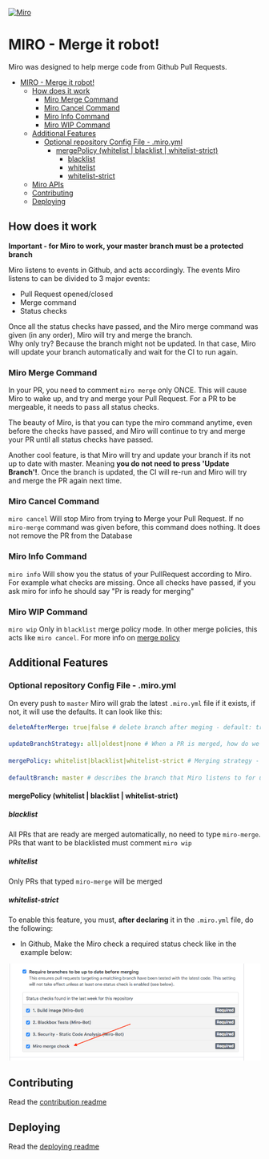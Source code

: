  [![Miro](https://img.shields.io/badge/Merge--Bot-Miro-green.svg)](https://github.com/Soluto/Miro)   


# MIRO - Merge it robot!
Miro was designed to help merge code from Github Pull Requests.

<!-- TOC -->

- [MIRO - Merge it robot!](#miro---merge-it-robot)
    - [How does it work](#how-does-it-work)
        - [Miro Merge Command](#miro-merge-command)
        - [Miro Cancel Command](#miro-cancel-command)
        - [Miro Info Command](#miro-info-command)
        - [Miro WIP Command](#miro-wip-command)
    - [Additional Features](#additional-features)
        - [Optional repository Config File - .miro.yml](#optional-repository-config-file---miroyml)
            - [mergePolicy (whitelist | blacklist | whitelist-strict)](#mergepolicy-whitelist--blacklist--whitelist-strict)
                - [blacklist](#blacklist)
                - [whitelist](#whitelist)
                - [whitelist-strict](#whitelist-strict)
    - [Miro APIs](#miro-apis)
    - [Contributing](#contributing)
    - [Deploying](#deploying)

<!-- /TOC -->


## How does it work
**Important - for Miro to work, your master branch must be a protected branch**

Miro listens to events in Github, and acts accordingly.
The events Miro listens to can be divided to 3 major events:
- Pull Request opened/closed
- Merge command
- Status checks

Once all the status checks have passed, and the Miro merge command was given (in any order), Miro will try and merge the branch.     
Why only try? Because the branch might not be updated. In that case, Miro will update your branch automatically and wait for the CI to run again.    

### Miro Merge Command
In your PR, you need to comment `miro merge` only ONCE.
This will cause Miro to wake up, and try and merge your Pull Request.
For a PR to be mergeable, it needs to pass all status checks.

The beauty of Miro, is that you can type the miro command anytime, even before the checks have passed, and Miro will continue to try 
and merge your PR until all status checks have passed.

Another cool feature, is that Miro will try and update your branch if its not up to date with master.
Meaning **you do not need to press 'Update Branch'!**. 
Once the branch is updated, the CI will re-run and Miro will try and merge the PR again next time.

### Miro Cancel Command
`miro cancel` Will stop Miro from trying to Merge your Pull Request. If no `miro-merge` command was given before, this command does nothing. It does not remove the PR from the Database

### Miro Info Command
`miro info` Will show you the status of your PullRequest according to Miro. For example what checks are missing.
Once all checks have passed, if you ask miro for info he should say "Pr is ready for merging"

### Miro WIP Command
`miro wip` Only in `blacklist` merge policy mode. In other merge policies, this acts like `miro cancel`. For more info on [merge policy](#mergepolicy-whitelist--blacklist--whitelist-strict)

## Additional Features

### Optional repository Config File - .miro.yml
On every push to `master` Miro will grab the latest `.miro.yml` file if it exists, if not, it will use the defaults.
It can look like this:

```yml
deleteAfterMerge: true|false # delete branch after meging - default: true

updateBranchStrategy: all|oldest|none # When a PR is merged, how do we update the next - default: oldest

mergePolicy: whitelist|blacklist|whitelist-strict # Merging strategy - default: whitelist

defaultBranch: master # describes the branch that Miro listens to for updating, merging and all operations - default: master
```

#### mergePolicy (whitelist | blacklist | whitelist-strict)
 
##### blacklist
All PRs that are ready are merged automatically, no need to type `miro-merge`. PRs that want to be blacklisted must comment `miro wip`

##### whitelist
Only PRs that typed `miro-merge` will be merged

##### whitelist-strict
 To enable this feature, you must, **after declaring** it in the `.miro.yml` file, do the following:
 -  In Github, Make the Miro check a required status check like in the example below:
 
![miro merge check](./docs/only_miro_can_merge_img.png)

## Contributing
Read the [contribution readme](./docs/CONTRIBUTING.md)

## Deploying
Read the [deploying readme](./docs/DEPLOYING.md)
